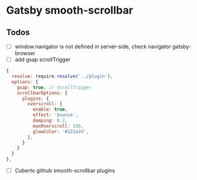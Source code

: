 # Gatsby smooth-scrollbar

## Todos

* [ ] window.navigator is not defined in server-side, check navigator gatsby-browser
* [ ] add gsap scrollTrigger
```js
{
  resolve: require.resolve('../plugin'),
  options: {
    gsap: true, // ScrollTrigger
    scrollbarOptions: {
      plugins: {
        overscroll: {
          enable: true,
          effect: 'bounce',
          damping: 0.2,
          maxOverscroll: 150,
          glowColor: '#222a2d',
        },
      }
    }
  }
},
```
* [ ] Cuberto github smooth-scrollbar plugins
